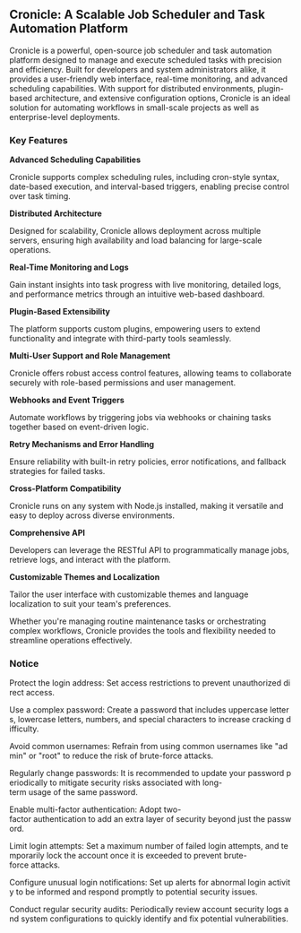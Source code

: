 ## Cronicle: A Scalable Job Scheduler and Task Automation Platform

Cronicle is a powerful, open-source job scheduler and task automation platform designed to manage and execute scheduled tasks with precision and efficiency. Built for developers and system administrators alike, it provides a user-friendly web interface, real-time monitoring, and advanced scheduling capabilities. With support for distributed environments, plugin-based architecture, and extensive configuration options, Cronicle is an ideal solution for automating workflows in small-scale projects as well as enterprise-level deployments.

### Key Features

**Advanced Scheduling Capabilities**  

  Cronicle supports complex scheduling rules, including cron-style syntax, date-based execution, and interval-based triggers, enabling precise control over task timing.

**Distributed Architecture**  

  Designed for scalability, Cronicle allows deployment across multiple servers, ensuring high availability and load balancing for large-scale operations.

**Real-Time Monitoring and Logs**  

  Gain instant insights into task progress with live monitoring, detailed logs, and performance metrics through an intuitive web-based dashboard.

**Plugin-Based Extensibility**  

  The platform supports custom plugins, empowering users to extend functionality and integrate with third-party tools seamlessly.

**Multi-User Support and Role Management**  

  Cronicle offers robust access control features, allowing teams to collaborate securely with role-based permissions and user management.

**Webhooks and Event Triggers**  

  Automate workflows by triggering jobs via webhooks or chaining tasks together based on event-driven logic.

**Retry Mechanisms and Error Handling**  

  Ensure reliability with built-in retry policies, error notifications, and fallback strategies for failed tasks.

**Cross-Platform Compatibility**  

  Cronicle runs on any system with Node.js installed, making it versatile and easy to deploy across diverse environments.

**Comprehensive API**  

  Developers can leverage the RESTful API to programmatically manage jobs, retrieve logs, and interact with the platform.

**Customizable Themes and Localization**  

  Tailor the user interface with customizable themes and language localization to suit your team's preferences.

Whether you're managing routine maintenance tasks or orchestrating complex workflows, Cronicle provides the tools and flexibility needed to streamline operations effectively.

### Notice

Protect the login address: Set access restrictions to prevent unauthorized direct access.
    
Use a complex password: Create a password that includes uppercase letters, lowercase letters, numbers, and special characters to increase cracking difficulty.
    
Avoid common usernames: Refrain from using common usernames like "admin" or "root" to reduce the risk of brute-force attacks.
    
Regularly change passwords: It is recommended to update your password periodically to mitigate security risks associated with long-term usage of the same password.
    
Enable multi-factor authentication: Adopt two-factor authentication to add an extra layer of security beyond just the password.
    
Limit login attempts: Set a maximum number of failed login attempts, and temporarily lock the account once it is exceeded to prevent brute-force attacks.
    
Configure unusual login notifications: Set up alerts for abnormal login activity to be informed and respond promptly to potential security issues.
    
Conduct regular security audits: Periodically review account security logs and system configurations to quickly identify and fix potential vulnerabilities.
        